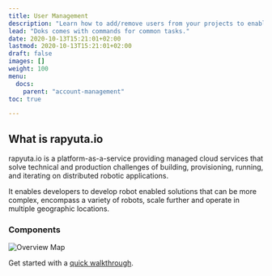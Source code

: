 ```yaml
---
title: User Management
description: "Learn how to add/remove users from your projects to enable restricted access to resources. "
lead: "Doks comes with commands for common tasks."
date: 2020-10-13T15:21:01+02:00
lastmod: 2020-10-13T15:21:01+02:00
draft: false
images: []
weight: 100
menu: 
  docs:
    parent: "account-management"
toc: true

---
```


## What is rapyuta.io
rapyuta.io is a platform-as-a-service providing managed cloud services
that solve technical and production challenges of building, provisioning,
running, and iterating on distributed robotic applications.

It enables developers to develop robot enabled solutions that can be more
complex, encompass a variety of robots, scale further and operate in
multiple geographic locations.

### Components
![Overview Map](/images/chapters/understand-rio/rr_io_overview_chart.png?class=shadow,border&width=60pc)

Get started with a [quick walkthrough](/quick-walkthrough/). 